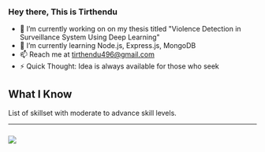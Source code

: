### Hey there, This is Tirthendu



- 🔭 I’m currently working on on my thesis titled "Violence Detection in Surveillance System Using Deep Learning"
- 🌱 I’m currently learning Node.js, Express.js, MongoDB
- 📫 Reach me at tirthendu496@gmail.com
- ⚡ Quick Thought: Idea is always available for those who seek

<h2>What I Know</h2>

List of skillset with moderate to advance skill levels.
<hr>

<h3><img src="https://img.shields.io/badge/Programming%20Languages%20-lightgrey"></h3>
